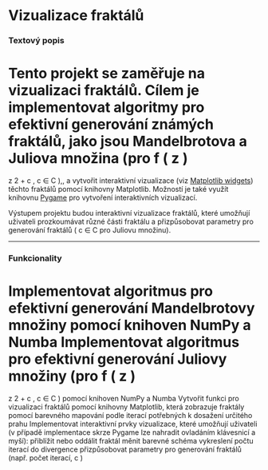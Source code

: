 # Vizualizace fraktálů

### **Textový popis**

Tento projekt se zaměřuje na vizualizaci fraktálů. Cílem je implementovat algoritmy pro efektivní generování známých fraktálů, jako jsou Mandelbrotova a Juliova množina 
(pro 
f
(
z
)
=
z
2
+
c
,
c
∈
C
),, a vytvořit interaktivní vizualizace (viz [Matplotlib widgets](https://matplotlib.org/stable/gallery/widgets/index.html)) těchto fraktálů pomocí knihovny Matplotlib. Možností je také využít knihovnu [Pygame](https://www.pygame.org/news) pro vytvoření interaktivních vizualizací.

Výstupem projektu budou interaktivní vizualizace fraktálů, které umožňují uživateli prozkoumávat různé části fraktálu a přizpůsobovat parametry pro generování fraktálů (
c
∈
C
 pro Juliovu množinu).

---

### **Funkcionality**

Implementovat algoritmus pro efektivní generování Mandelbrotovy množiny pomocí knihoven NumPy a Numba
Implementovat algoritmus pro efektivní generování Juliovy množiny (pro 
f
(
z
)
=
z
2
+
c
,
c
∈
C
) pomocí knihoven NumPy a Numba
Vytvořit funkci pro vizualizaci fraktálů pomocí knihovny Matplotlib, která zobrazuje fraktály pomocí barevného mapování podle iterací potřebných k dosažení určitého prahu
Implementovat interaktivní prvky vizualizace, které umožňují uživateli (v případě implementace skrze Pygame lze nahradit ovladáním klávesnicí a myší):
přiblížit nebo oddálit fraktál
měnit barevné schéma vykreslení počtu iterací do divergence
přizpůsobovat parametry pro generování fraktálů (např. počet iterací, 
c
) 

